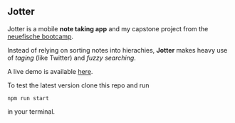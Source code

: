 ## Jotter

Jotter is a mobile **note taking app** and my capstone project from the [neuefische bootcamp](https://www.neuefische.de/).

Instead of relying on sorting notes into hierachies, **Jotter** makes heavy use of _taging_ (like Twitter) and _fuzzy searching_.

A live demo is available [here](https://capstone-note-app.firebaseapp.com).

To test the latest version clone this repo and run

`npm run start`

in your terminal.
